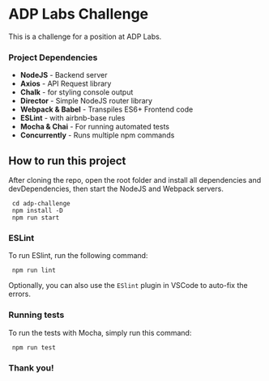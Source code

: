 # ADP Labs Challenge

This is a challenge for a position at ADP Labs.

### Project Dependencies

  - **NodeJS** - Backend server
  - **Axios** - API Request library 
  - **Chalk** - for styling console output
  - **Director** - Simple NodeJS router library
  - **Webpack & Babel** - Transpiles ES6+ Frontend code
  - **ESLint** - with airbnb-base rules
  - **Mocha & Chai** - For running automated tests
  - **Concurrently** - Runs multiple npm commands


## How to run this project

After cloning the repo, open the root folder and install all dependencies and devDependencies, then start the NodeJS and Webpack servers.
```
 cd adp-challenge
 npm install -D
 npm run start
```

### ESLint

To run ESlint, run the following command:
```
 npm run lint
```

Optionally, you can also use the `ESlint` plugin in VSCode to auto-fix the errors.
### Running tests

To run the tests with Mocha, simply run this command:

```
 npm run test
```

### Thank you!
